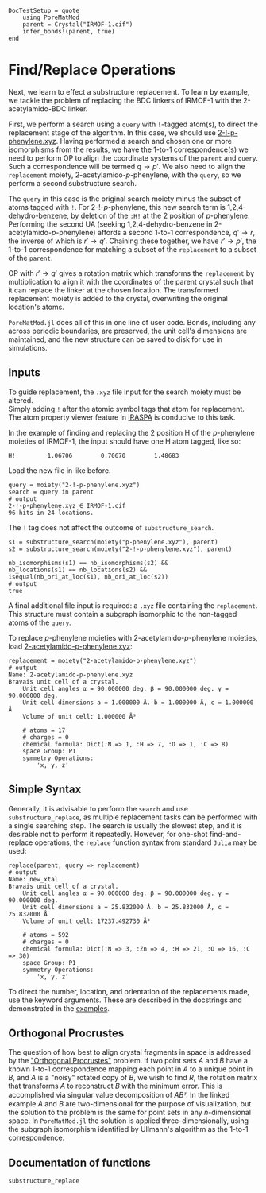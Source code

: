```@meta
DocTestSetup = quote
    using PoreMatMod
    parent = Crystal("IRMOF-1.cif")
    infer_bonds!(parent, true)
end
```

# Find/Replace Operations

Next, we learn to effect a substructure replacement. To learn by example, we tackle the problem of replacing the BDC linkers of IRMOF-1 with the 2-acetylamido-BDC linker.

First, we perform a search using a `query` with `!`-tagged atom(s), to direct the replacement stage of the algorithm.
In this case, we should use [2-!-p-phenylene.xyz](../../../assets/replace/2-!-p-phenylene.xyz).
Having performed a search and chosen one or more isomorphisms from the results, we have the 1-to-1 correspondence(s) we need to perform OP to align the coordinate systems of the `parent` and `query`.  
Such a correspondence will be termed $q→p′$. 
We also need to align the `replacement` moiety, 2-acetylamido-*p*-phenylene, with the `query`, so we perform a second substructure search.

The `query` in this case is the original search moiety minus the subset of atoms tagged with `!`. 
For 2-!-*p*-phenylene, this new search term is 1,2,4-dehydro-benzene, by deletion of the `:H!` at the 2 position of *p*-phenylene.
Performing the second UA (seeking 1,2,4-dehydro-benzene in 2-acetylamido-*p*-phenylene) affords a second 1-to-1 correspondence, $q′→r$, the inverse of which is $r′→q′$.
Chaining these together, we have $r′→p′$, the 1-to-1 correspondence for matching a subset of the `replacement` to a subset of the `parent`.

OP with $r′→q′$ gives a rotation matrix which transforms the `replacement` by multiplication to align it with the coordinates of the parent crystal such that it can replace the linker at the chosen location. 
The transformed replacement moiety is added to the crystal, overwriting the original location's atoms.

`PoreMatMod.jl` does all of this in one line of user code.
Bonds, including any across periodic boundaries, are preserved, the unit cell's dimensions are maintained, and the new structure can be saved to disk for use in simulations.

## Inputs

To guide replacement, the `.xyz` file input for the search moiety must be altered.  
Simply adding `!` after the atomic symbol tags that atom for replacement.
The atom property viewer feature in [iRASPA](https://iraspa.org/) is conducive to this task.

In the example of finding and replacing the 2 position H of the *p*-phenylene moieties of IRMOF-1, the input should have one H atom tagged, like so:

```
H!         1.06706        0.70670        1.48683
```

Load the new file in like before.

```jldoctest replace_md; output=false
query = moiety("2-!-p-phenylene.xyz")
search = query in parent
# output
2-!-p-phenylene.xyz ∈ IRMOF-1.cif
96 hits in 24 locations.
```

The `!` tag does not affect the outcome of `substructure_search`.

```jldoctest
s1 = substructure_search(moiety("p-phenylene.xyz"), parent) 
s2 = substructure_search(moiety("2-!-p-phenylene.xyz"), parent)

nb_isomorphisms(s1) == nb_isomorphisms(s2) &&
nb_locations(s1) == nb_locations(s2) &&
isequal(nb_ori_at_loc(s1), nb_ori_at_loc(s2))
# output
true
```

A final additional file input is required: a `.xyz` file containing the `replacement`.  
This structure must contain a subgraph isomorphic to the non-tagged atoms of the `query`.

To replace *p*-phenylene moieties with 2-acetylamido-*p*-phenylene moieties, load [2-acetylamido-p-phenylene.xyz](../../../assets/replace/2-acetylamido-p-phenylene.xyz):

```jldoctest replace_md; output=false
replacement = moiety("2-acetylamido-p-phenylene.xyz")
# output
Name: 2-acetylamido-p-phenylene.xyz
Bravais unit cell of a crystal.
	Unit cell angles α = 90.000000 deg. β = 90.000000 deg. γ = 90.000000 deg.
	Unit cell dimensions a = 1.000000 Å. b = 1.000000 Å, c = 1.000000 Å
	Volume of unit cell: 1.000000 Å³

	# atoms = 17
	# charges = 0
	chemical formula: Dict(:N => 1, :H => 7, :O => 1, :C => 8)
	space Group: P1
	symmetry Operations:
		'x, y, z'
```


## Simple Syntax

Generally, it is advisable to perform the `search` and use `substructure_replace`, as multiple replacement tasks can be performed with a single searching step.
The search is usually the slowest step, and it is desirable not to perform it repeatedly.
However, for one-shot find-and-replace operations, the `replace` function syntax from standard `Julia` may be used:

```jldoctest replace_md; output=false
replace(parent, query => replacement)
# output
Name: new_xtal
Bravais unit cell of a crystal.
	Unit cell angles α = 90.000000 deg. β = 90.000000 deg. γ = 90.000000 deg.
	Unit cell dimensions a = 25.832000 Å. b = 25.832000 Å, c = 25.832000 Å
	Volume of unit cell: 17237.492730 Å³

	# atoms = 592
	# charges = 0
	chemical formula: Dict(:N => 3, :Zn => 4, :H => 21, :O => 16, :C => 30)
	space Group: P1
	symmetry Operations:
		'x, y, z'
```

To direct the number, location, and orientation of the replacements made, use the keyword arguments.  These are described in the docstrings and demonstrated in the [examples](../../../examples).

## Orthogonal Procrustes

The question of how best to align crystal fragments in space is addressed by the ["Orthogonal Procrustes"](https://simonensemble.github.io/2018-10/orthogonal-procrustes.html) problem. 
If two point sets $A$ and $B$ have a known 1-to-1 correspondence mapping each point in $A$ to a unique point in $B$, and $A$ is a "noisy" rotated copy of $B$, we wish to find $R$, the rotation matrix that transforms $A$ to reconstruct $B$ with the minimum error. 
This is accomplished via singular value decomposition of $ABᵀ$. 
In the linked example $A$ and $B$ are two-dimensional for the purpose of visualization, but the solution to the problem is the same for point sets in any $n$-dimensional space. 
In `PoreMatMod.jl` the solution is applied three-dimensionally, using the subgraph isomorphism identified by Ullmann's algorithm as the 1-to-1 correspondence.

## Documentation of functions

```@docs
substructure_replace
```
